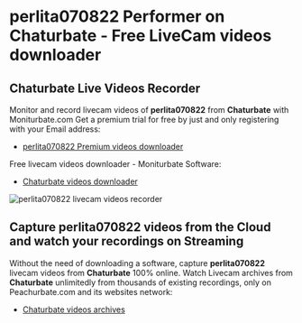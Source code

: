 # perlita070822 Performer on Chaturbate - Free LiveCam videos downloader

## Chaturbate Live Videos Recorder

Monitor and record livecam videos of **perlita070822** from **Chaturbate** with Moniturbate.com
Get a premium trial for free by just and only registering with your Email address:
* [perlita070822 Premium videos downloader](https://moniturbate.com/request-demo-licence-key.html)

Free livecam videos downloader - Moniturbate Software:
* [Chaturbate videos downloader](https://moniturbate.com/moniturbate-download-software.html)

![perlita070822 livecam videos recorder](https://peachurnet.com/templates/moniturbate-software.png)


## Capture perlita070822 videos from the Cloud and watch your recordings on Streaming

Without the need of downloading a software, capture **perlita070822** livecam videos from **Chaturbate** 100% online.
Watch Livecam archives from **Chaturbate** unlimitedly from thousands of existing recordings, only on Peachurbate.com and its websites network:
* [Chaturbate videos archives](https://peachurnet.com/)